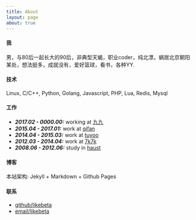```yaml
---
title: About
layout: page
about: true
---
```


#### 我

男，与80后一起长大的90后，非典型天蝎，职业coder，纯北漂，蜗居北京朝阳某处，想法挺多，成就没有，爱好篮球，看书，各种YY.

#### 技术

Linux, C/C++, Python, Golang, Javascript, PHP, Lua, Redis, Mysql

#### 工作

+ ***2017.02 - 0000.00:*** working at [九九](http://www.x9mj.com "北京九九鼎盛网络科技有限公司")
+ ***2015.04 - 2017.01:*** work at [qifan](http://www.dapai178.com "北京起凡互娱科技有限公司")
+ ***2014.04 - 2015.03:*** work at [tuyoo](http://www.tuyoo.com "在线途游（北京）科技有限公司")
+ ***2012.03 - 2014.04:*** work at [7k7k](http://www.7k7k.com "北京奇客创想信息技术有限公司")
+ ***2008.06 - 2012.06:*** study in [haust](http://www.haust.edu.cn "河南科技大学")

#### 博客

本站架构: Jekyll + Markdown + Github Pages

#### 联系

+ [github/likebeta](https://github.com/likebeta)
+ [email/likebeta]({{site.author.qqmail}})

<div class="clear"></div>

